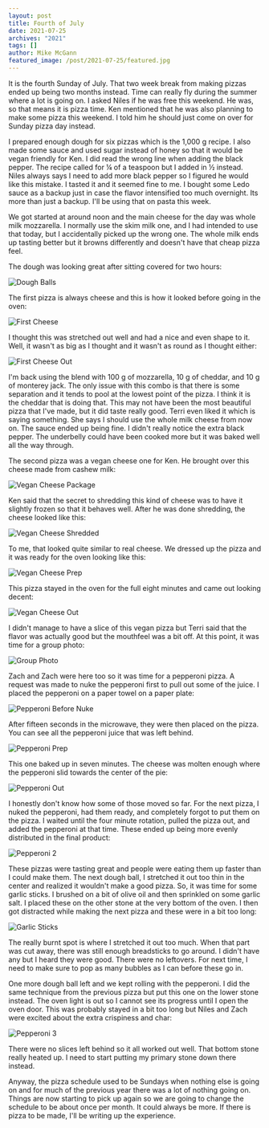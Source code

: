 ```yaml
---
layout: post
title: Fourth of July
date: 2021-07-25
archives: "2021"
tags: []
author: Mike McGann
featured_image: /post/2021-07-25/featured.jpg
---
```


It is the fourth Sunday of July. That two week break from making pizzas
ended up being two months instead. Time can really fly during the summer
where a lot is going on. I asked Niles if he was free this weekend. He was, so
that means it is pizza time. Ken mentioned that he was also planning to make
some pizza this weekend. I told him he should just come on over for
Sunday pizza day instead.

I prepared enough dough for six pizzas which is the 1,000 g recipe. I also
made some sauce and used sugar instead of honey so that it would be vegan
friendly for Ken. I did read the wrong line when adding the black pepper.
The recipe called for ¼ of a teaspoon but I added in ½ instead. Niles always
says I need to add more black pepper so I figured he would like this
mistake. I tasted it and it seemed fine to me. I bought some Ledo sauce
as a backup just in case the flavor intensified too much overnight. Its
more than just a backup. I'll be using that on pasta this week.

We got started at around noon and the main cheese for the day was whole
milk mozzarella. I normally use the skim milk one, and I had intended to
use that today, but I accidentally picked up the wrong one. The whole
milk ends up tasting better but it browns differently and doesn't have that
cheap pizza feel.

The dough was looking great after sitting covered for two hours:

![Dough Balls](dough_balls.tn.jpg)

The first pizza is always cheese and this is how it looked before going
in the oven:

![First Cheese](first_cheese.tn.jpg)

I thought this was stretched out well and had a nice and even shape to it.
Well, it wasn't as big as I thought and it wasn't as round as I thought
either:

![First Cheese Out](first_cheese_out.tn.jpg)

I'm back using the blend with 100 g of mozzarella, 10 g of cheddar, and
10 g of monterey jack. The only issue with this combo is that there is
some separation and it tends to pool at the lowest point of the pizza.
I think it is the cheddar that is doing that. This may not have been
the most beautiful pizza that I've made, but it did taste really good.
Terri even liked it which is saying something. She says I should use the
whole milk cheese from now on. The sauce ended up being fine. I didn't
really notice the extra black pepper. The underbelly could have
been cooked more but it was baked well all the way through.

The second pizza was a vegan cheese one for Ken. He brought over this cheese
made from cashew milk:

![Vegan Cheese Package](vegan_cheese.tn.jpg)

Ken said that the secret to shredding this kind of cheese was to have it
slightly frozen so that it behaves well. After he was done shredding, the
cheese looked like this:

![Vegan Cheese Shredded](vegan_cheese_shredded.tn.jpg)

To me, that looked quite similar to real cheese. We dressed up the pizza
and it was ready for the oven looking like this:

![Vegan Cheese Prep](vegan_cheese_prep.tn.jpg)

This pizza stayed in the oven for the full eight minutes and came out looking
decent:

![Vegan Cheese Out](vegan_cheese_out.tn.jpg)

I didn't manage to have a slice of this vegan pizza but Terri said that the
flavor was actually good but the mouthfeel was a bit off. At this point, it
was time for a group photo:

![Group Photo](group_shot.tn.jpg)

Zach and Zach were here too so it was time for a pepperoni pizza. A request
was made to nuke the pepperoni first to pull out some of the juice. I
placed the pepperoni on a paper towel on a paper plate:

![Pepperoni Before Nuke](pep_before.tn.jpg)

After fifteen seconds in the microwave, they were then placed on the pizza.
You can see all the pepperoni juice that was left behind.

![Pepperoni Prep](pep_prep.tn.jpg)

This one baked up in seven minutes. The cheese was molten enough where the
pepperoni slid towards the center of the pie:

![Pepperoni Out](pep_out.tn.jpg)

I honestly don't know how some of those moved so far. For the next pizza,
I nuked the pepperoni, had them ready, and completely forgot
to put them on the pizza. I waited until the four minute rotation, pulled
the pizza out, and added the pepperoni at that time. These ended up being
more evenly distributed in the final product:

![Pepperoni 2](pep_2.tn.jpg)

These pizzas were tasting great and people were eating them up faster than
I could make them. The next dough ball, I stretched it out too thin in the
center and realized it wouldn't make a good pizza. So, it was time for
some garlic sticks. I brushed on a bit of olive oil and then sprinkled on some
garlic salt. I placed these on the other stone at the very bottom of the
oven. I then got distracted while making the next pizza and these were in
a bit too long:

![Garlic Sticks](garlic_sticks.tn.jpg)

The really burnt spot is where I stretched it out too much. When that part
was cut away, there was still enough breadsticks to go around. I didn't
have any but I heard they were good. There were no leftovers. For
next time, I need to make sure to pop as many bubbles as I can before these go
in.

One more dough ball left and we kept rolling with the pepperoni. I did
the same technique from the previous pizza but put this one on the lower
stone instead. The oven light is out so I cannot see its progress until
I open the oven door. This was probably stayed in a bit too long but
Niles and Zach were excited about the extra crispiness and char:

![Pepperoni 3](pep_3.tn.jpg)

There were no slices left behind so it all worked out well. That bottom
stone really heated up. I need to start putting my primary stone down
there instead.

Anyway, the pizza schedule used to be Sundays when nothing else is going on
and for much of the previous year there was a lot of nothing going on. Things
are now starting to pick up again so we are going to change the schedule
to be about once per month. It could always be more. If there is pizza
to be made, I'll be writing up the experience.